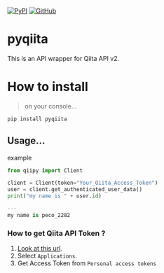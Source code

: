 [![PyPI](https://img.shields.io/pypi/v/pyqiita)](https://pypi.org/project/pyqiita)
[![GitHub](https://img.shields.io/github/license/peco2282/qiipy)](https://github.com/peco2282/Qiipy/blob/main/LICENSE)
# pyqiita

This is an API wrapper for Qiita API v2.
# How to install
> on your console...
```bash
pip install pyqiita
```

## Usage...
example
```python
from qiipy import Client

client = Client(token="Your_Qiita_Access_Token")
user = client.get_authenticated_user_data()
print("my name is " + user.id)

---
my name is peco_2282
```

### How to get Qiita API Token ?
1. [Look at this url](https://qiita.com/settings/applications).
2. Select `Applications`.
3. Get Access Token from `Personal access tokens`
